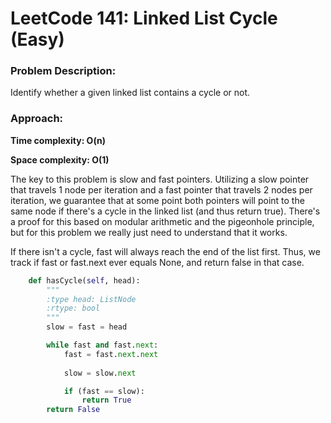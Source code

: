 # LeetCode 141: Linked List Cycle (Easy)
### Problem Description:

Identify whether a given linked list contains a cycle or not.

### Approach:

**Time complexity: O(n)**

**Space complexity: O(1)**

The key to this problem is slow and fast pointers. Utilizing a slow pointer that travels 1 node per iteration and a fast pointer that 
travels 2 nodes per iteration, we guarantee that at some point both pointers will point to the same node if there's a cycle in the linked
list (and thus return true). There's a proof for this based on modular arithmetic and the pigeonhole principle, but for this problem we really just need to understand
that it works. 

If there isn't a cycle, fast will always reach the end of the list first. Thus, we track if fast or fast.next ever equals None, and return
false in that case.


``` python
    def hasCycle(self, head):
        """
        :type head: ListNode
        :rtype: bool
        """
        slow = fast = head

        while fast and fast.next:
            fast = fast.next.next
            
            slow = slow.next

            if (fast == slow):
                return True
        return False

```
